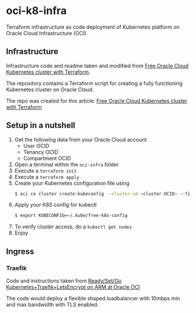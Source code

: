 # oci-k8-infra
Terraform infrastructure as code deployment of Kubernetes platform on Oracle Cloud Infrastructure (OCI).

## Infrastructure
Infrastructure code and readme taken and modified from [Free Oracle Cloud Kubernetes cluster with Terraform](https://arnoldgalovics.com/oracle-cloud-kubernetes-terraform/).

The repository contains a Terraform script for creating a fully functioning Kubernetes cluster on Oracle Cloud.

The repo was created for this article: [Free Oracle Cloud Kubernetes cluster with Terraform](https://arnoldgalovics.com/oracle-cloud-kubernetes-terraform/)

## Setup in a nutshell
1. Get the following data from your Oracle Cloud account
    * User OCID
    * Tenancy OCID
    * Compartment OCID
2. Open a terminal within the `oci-infra` folder
3. Execute a `terraform init`
4. Execute a `terraform apply`
5. Create your Kubernetes configuration file using 
    ```bash
    $ oci ce cluster create-kubeconfig --cluster-id <cluster OCID> --file ~/.kube/free-k8s-config --region <region> --token-version 2.0.0 --kube-endpoint PUBLIC_ENDPOINT
    ```
6. Apply your K8S config for kubectl
    ```bash
    $ export KUBECONFIG=~/.kube/free-k8s-config
    ```
7. To verify cluster access, do a `kubectl get nodes`
8. Enjoy

## Ingress

### Traefik
Code and instructions taken from [Ready/Set/Go Kubernetes+Traefik+LetsEncrypt on ARM at Oracle OCI](https://marcelo-ochoa.medium.com/ready-set-go-kubernetes-traefik-letsencrypt-on-arm-at-oracle-oci-eb4a672d3a3a)

The code would deploy a flexible shaped loadbalancer with 10mbps min and max bandwidth with TLS enabled.